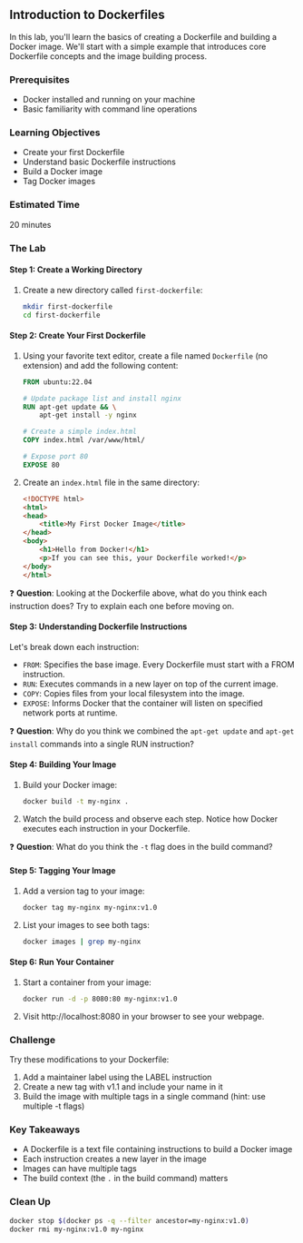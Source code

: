 ## Introduction to Dockerfiles

In this lab, you'll learn the basics of creating a Dockerfile and building a Docker image. We'll start with a simple example that introduces core Dockerfile concepts and the image building process.

### Prerequisites
- Docker installed and running on your machine
- Basic familiarity with command line operations

### Learning Objectives
- Create your first Dockerfile
- Understand basic Dockerfile instructions
- Build a Docker image
- Tag Docker images

### Estimated Time
20 minutes

### The Lab

#### Step 1: Create a Working Directory
1. Create a new directory called `first-dockerfile`:
   ```bash
   mkdir first-dockerfile
   cd first-dockerfile
   ```

#### Step 2: Create Your First Dockerfile
1. Using your favorite text editor, create a file named `Dockerfile` (no extension) and add the following content:
   ```dockerfile
   FROM ubuntu:22.04
   
   # Update package list and install nginx
   RUN apt-get update && \
       apt-get install -y nginx
   
   # Create a simple index.html
   COPY index.html /var/www/html/

   # Expose port 80
   EXPOSE 80
   ```

2. Create an `index.html` file in the same directory:
   ```html
   <!DOCTYPE html>
   <html>
   <head>
       <title>My First Docker Image</title>
   </head>
   <body>
       <h1>Hello from Docker!</h1>
       <p>If you can see this, your Dockerfile worked!</p>
   </body>
   </html>
   ```

❓ **Question**: Looking at the Dockerfile above, what do you think each instruction does? Try to explain each one before moving on.

#### Step 3: Understanding Dockerfile Instructions
Let's break down each instruction:

- `FROM`: Specifies the base image. Every Dockerfile must start with a FROM instruction.
- `RUN`: Executes commands in a new layer on top of the current image.
- `COPY`: Copies files from your local filesystem into the image.
- `EXPOSE`: Informs Docker that the container will listen on specified network ports at runtime.

❓ **Question**: Why do you think we combined the `apt-get update` and `apt-get install` commands into a single RUN instruction?

#### Step 4: Building Your Image
1. Build your Docker image:
   ```bash
   docker build -t my-nginx .
   ```

2. Watch the build process and observe each step. Notice how Docker executes each instruction in your Dockerfile.

❓ **Question**: What do you think the `-t` flag does in the build command?

#### Step 5: Tagging Your Image
1. Add a version tag to your image:
   ```bash
   docker tag my-nginx my-nginx:v1.0
   ```

2. List your images to see both tags:
   ```bash
   docker images | grep my-nginx
   ```

#### Step 6: Run Your Container
1. Start a container from your image:
   ```bash
   docker run -d -p 8080:80 my-nginx:v1.0
   ```

2. Visit http://localhost:8080 in your browser to see your webpage.

### Challenge
Try these modifications to your Dockerfile:
1. Add a maintainer label using the LABEL instruction
2. Create a new tag with v1.1 and include your name in it
3. Build the image with multiple tags in a single command (hint: use multiple -t flags)

### Key Takeaways
- A Dockerfile is a text file containing instructions to build a Docker image
- Each instruction creates a new layer in the image
- Images can have multiple tags
- The build context (the `.` in the build command) matters

### Clean Up
```bash
docker stop $(docker ps -q --filter ancestor=my-nginx:v1.0)
docker rmi my-nginx:v1.0 my-nginx
``` 